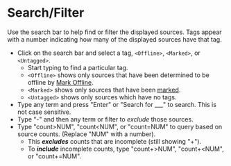# Search/Filter
Use the search bar to help find or filter the displayed sources. Tags appear with a number indicating how many of the 
displayed sources have that tag.

* Click on the search bar and select a tag, `<Offline>`, `<Marked>`, or `<Untagged>`.
  * Start typing to find a particular tag.
  * `<Offline>` shows only sources that have been determined to be offline by [Mark Offline](mark_offline.md).
  * `<Marked>` shows only sources that have been [marked](library.md#marking-sources).
  * `<Untagged>` shows only sources which have no tags.
* Type any term and press "Enter" or "Search for ___" to search. This is not case sensitive.
* Type "-" and then any term or filter to _exclude_ those sources.
* Type "count>NUM", "count<NUM", or "count=NUM" to query based on source counts. (Replace "NUM" with a number).
  * This _**excludes**_ counts that are incomplete (still showing "+").
  * To _**include**_ incomplete counts, type "count+>NUM", "count+<NUM", or "count+=NUM".